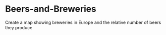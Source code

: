 # Beers-and-Breweries
Create a map showing breweries in Europe and the relative number of beers they produce
